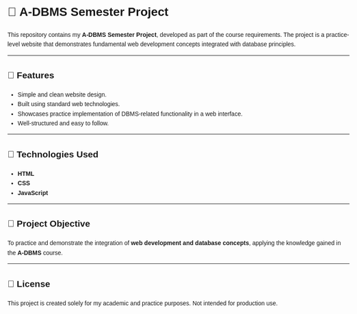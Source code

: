 <!DOCTYPE html>
<html lang="en">
<head>
<meta charset="UTF-8">
<meta name="viewport" content="width=device-width, initial-scale=1.0">
<title>A-DBMS Semester Project</title>
</head>
<body style="font-family: Arial, sans-serif; line-height: 1.6; max-width: 800px; margin: auto; padding: 20px;">

<h1>📁 A-DBMS Semester Project</h1>

<p>
This repository contains my <strong>A-DBMS Semester Project</strong>, developed as part of the course requirements.
The project is a practice-level website that demonstrates fundamental web development concepts integrated with database principles.
</p>

<hr>

<h2>🚀 Features</h2>
<ul>
<li>Simple and clean website design.</li>
<li>Built using standard web technologies.</li>
<li>Showcases practice implementation of DBMS-related functionality in a web interface.</li>
<li>Well-structured and easy to follow.</li>
</ul>

<hr>

<h2>🧰 Technologies Used</h2>
<ul>
<li><strong>HTML</strong></li>
<li><strong>CSS</strong></li>
<li><strong>JavaScript</strong></li>
</ul>

<hr>

<h2>📖 Project Objective</h2>
<p>
To practice and demonstrate the integration of <strong>web development and database concepts</strong>, applying the knowledge gained in the <strong>A-DBMS</strong> course.
</p>

<hr>

<h2>📄 License</h2>
<p>
This project is created solely for my academic and practice purposes. Not intended for production use.
</p>

</body>
</html>
